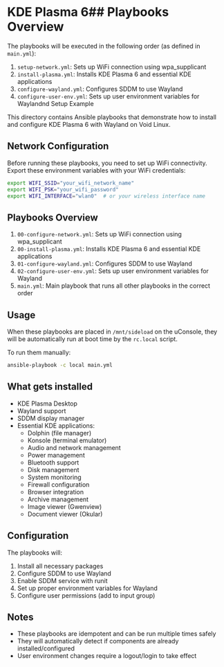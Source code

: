 # KDE Plasma 6## Playbooks Overview

The playbooks will be executed in the following order (as defined in `main.yml`):

1. `setup-network.yml`: Sets up WiFi connection using wpa_supplicant
2. `install-plasma.yml`: Installs KDE Plasma 6 and essential KDE applications
3. `configure-wayland.yml`: Configures SDDM to use Wayland
4. `configure-user-env.yml`: Sets up user environment variables for Waylandnd Setup Example

This directory contains Ansible playbooks that demonstrate how to install and configure KDE Plasma 6 with Wayland on Void Linux.

## Network Configuration

Before running these playbooks, you need to set up WiFi connectivity. Export these environment variables with your WiFi credentials:

```bash
export WIFI_SSID="your_wifi_network_name"
export WIFI_PSK="your_wifi_password"
export WIFI_INTERFACE="wlan0"  # or your wireless interface name
```

## Playbooks Overview

1. `00-configure-network.yml`: Sets up WiFi connection using wpa_supplicant
2. `00-install-plasma.yml`: Installs KDE Plasma 6 and essential KDE applications
2. `01-configure-wayland.yml`: Configures SDDM to use Wayland
3. `02-configure-user-env.yml`: Sets up user environment variables for Wayland
4. `main.yml`: Main playbook that runs all other playbooks in the correct order

## Usage

When these playbooks are placed in `/mnt/sideload` on the uConsole, they will be automatically run at boot time by the `rc.local` script.

To run them manually:

```bash
ansible-playbook -c local main.yml
```

## What gets installed

- KDE Plasma Desktop
- Wayland support
- SDDM display manager
- Essential KDE applications:
  - Dolphin (file manager)
  - Konsole (terminal emulator)
  - Audio and network management
  - Power management
  - Bluetooth support
  - Disk management
  - System monitoring
  - Firewall configuration
  - Browser integration
  - Archive management
  - Image viewer (Gwenview)
  - Document viewer (Okular)

## Configuration

The playbooks will:

1. Install all necessary packages
2. Configure SDDM to use Wayland
3. Enable SDDM service with runit
4. Set up proper environment variables for Wayland
5. Configure user permissions (add to input group)

## Notes

- These playbooks are idempotent and can be run multiple times safely
- They will automatically detect if components are already installed/configured
- User environment changes require a logout/login to take effect